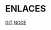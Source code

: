 # ENLACES
[GIT]("https://git-scm.com/")
[NODE]("https://nodejs.org/en/download/package-manager/current")


